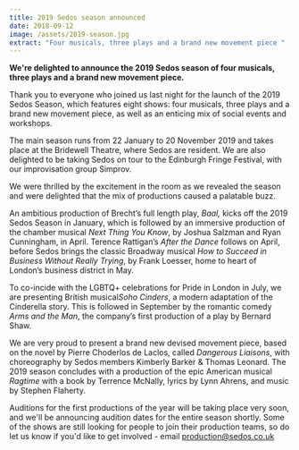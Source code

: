 ```yaml
---
title: 2019 Sedos season announced
date: 2018-09-12
image: /assets/2019-season.jpg
extract: "Four musicals, three plays and a brand new movement piece "
---
```

**We're delighted to announce the 2019 Sedos season of four musicals, three plays and a brand new movement piece.**

Thank you to everyone who joined us last night for the launch of the 2019 Sedos Season, which features eight shows: four musicals, three plays and a brand new movement piece, as well as an enticing mix of social events and workshops.

The main season runs from 22 January to 20 November 2019 and takes place at the Bridewell Theatre, where Sedos are resident. We are also delighted to be taking Sedos on tour to the Edinburgh Fringe Festival, with our improvisation group Simprov.

We were thrilled by the excitement in the room as we revealed the season and were delighted that the mix of productions caused a palatable buzz.

An ambitious production of Brecht’s full length play, *Baal,* kicks off the 2019 Sedos Season in January, which is followed by an immersive production of the chamber musical *Next Thing You Know*, by Joshua Salzman and Ryan Cunningham, in April. Terence Rattigan’s *After the Dance* follows on April, before Sedos brings the classic Broadway musical *How to Succeed in Business Without Really Trying*, by Frank Loesser, home to heart of London’s business district in May.

To co-incide with the LGBTQ+ celebrations for Pride in London in July, we are presenting British musical*Soho Cinders*, a modern adaptation of the Cinderella story. This is followed in September by the romantic comedy *Arms and the Man*, the company’s first production of a play by Bernard Shaw.

We are very proud to present a brand new devised movement piece, based on the novel by Pierre Choderlos de Laclos, called *Dangerous Liaisons*, with choreography by Sedos members Kimberly Barker & Thomas Leonard. The 2019 season concludes with a production of the epic American musical *Ragtime* with a book by Terrence McNally, lyrics by Lynn Ahrens, and music by Stephen Flaherty.

Auditions for the first productions of the year will be taking place very soon, and we'll be announcing audition dates for the entire season shortly. Some of the shows are still looking for people to join their production teams, so do let us know if you'd like to get involved - email production@sedos.co.uk